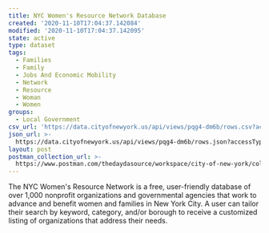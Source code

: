 ```yaml
---
title: NYC Women's Resource Network Database
created: '2020-11-10T17:04:37.142084'
modified: '2020-11-10T17:04:37.142095'
state: active
type: dataset
tags:
  - Families
  - Family
  - Jobs And Economic Mobility
  - Network
  - Resource
  - Woman
  - Women
groups:
  - Local Government
csv_url: 'https://data.cityofnewyork.us/api/views/pqg4-dm6b/rows.csv?accessType=DOWNLOAD'
json_url: >-
  https://data.cityofnewyork.us/api/views/pqg4-dm6b/rows.json?accessType=DOWNLOAD
layout: post
postman_collection_url: >-
  https://www.postman.com/thedaydasource/workspace/city-of-new-york/collection/15909983-316ed3c6-4c6e-443c-81b6-d7a83c6a37fb
---
```

The NYC Women's Resource Network is a free, user-friendly database of over 1,000 nonprofit organizations and governmental agencies that work to advance and benefit women and families in New York City.  A user can tailor their search by keyword, category, and/or borough to receive a customized listing of organizations that address their needs.
